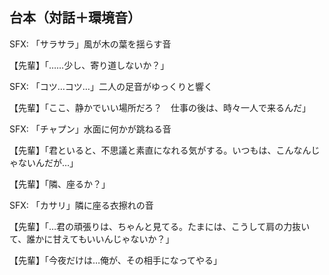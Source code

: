 <!--
character: 先輩
scene: 夜の公園、水辺、風静か
duration_target_min: 10
style: 疑似恋愛・対話＋日本語SFX
-->
## 台本（対話＋環境音）

SFX: 「サラサラ」風が木の葉を揺らす音

【先輩】「……少し、寄り道しないか？」

SFX: 「コツ…コツ…」二人の足音がゆっくりと響く

【先輩】「ここ、静かでいい場所だろ？　仕事の後は、時々一人で来るんだ」

SFX: 「チャプン」水面に何かが跳ねる音

【先輩】「君といると、不思議と素直になれる気がする。いつもは、こんなんじゃないんだが…」

【先輩】「隣、座るか？」

SFX: 「カサリ」隣に座る衣擦れの音

【先輩】「…君の頑張りは、ちゃんと見てる。たまには、こうして肩の力抜いて、誰かに甘えてもいいんじゃないか？」

【先輩】「今夜だけは…俺が、その相手になってやる」
